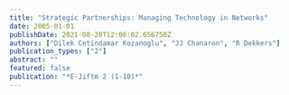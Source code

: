 ```yaml
---
title: "Strategic Partnerships: Managing Technology in Networks"
date: 2005-01-01
publishDate: 2021-08-20T12:06:02.656750Z
authors: ["Dilek Cetindamar Kozanoglu", "JJ Chanaron", "R Dekkers"]
publication_types: ["2"]
abstract: ""
featured: false
publication: "*E-Jiftm 2 (1-10)*"
---
```


